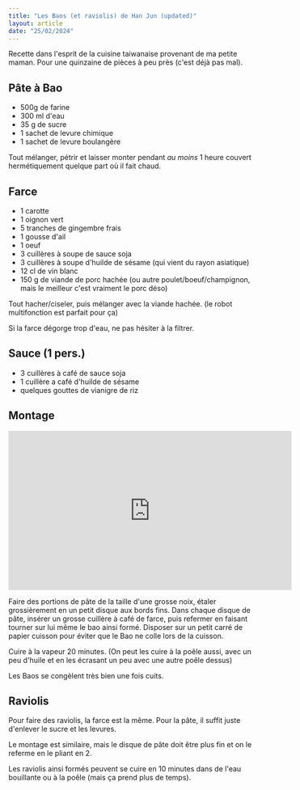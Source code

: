 ```yaml
---
title: "Les Baos (et raviolis) de Han Jun (updated)"
layout: article
date: "25/02/2024"
---
```


Recette dans l'esprit de la cuisine taiwanaise provenant de ma petite maman. Pour une quinzaine de pièces à peu près (c'est déjà pas mal).

## Pâte à Bao

* 500g de farine
* 300 ml d'eau
* 35 g de sucre
* 1 sachet de levure chimique
* 1 sachet de levure boulangère

Tout mélanger, pétrir et laisser monter pendant _au moins_ 1 heure couvert hermétiquement quelque part où il fait chaud.


## Farce

* 1 carotte
* 1 oignon vert
* 5 tranches de gingembre frais
* 1 gousse d'ail
* 1 oeuf
* 3 cuillères à soupe de sauce soja
* 3 cuillères à soupe d'huilde de sésame (qui vient du rayon asiatique)
* 12 cl de vin blanc
* 150 g de viande de porc hachée (ou autre poulet/boeuf/champignon, mais le meilleur c'est vraiment le porc déso)

Tout hacher/ciseler, puis mélanger avec la viande hachée. (le robot multifonction est parfait pour ça)

Si la farce dégorge trop d'eau, ne pas hésiter à la filtrer.

## Sauce (1 pers.)

* 3 cuillères à café de sauce soja
* 1 cuillère a café d'huilde de sésame
* quelques gouttes de vianigre de riz

## Montage

<iframe width="560" height="315" src="https://www.youtube-nocookie.com/embed/2U56lTym-Xs?si=bLxG3E13tnejbL3a" title="YouTube video player" frameborder="0" allow="accelerometer; autoplay; clipboard-write; encrypted-media; gyroscope; picture-in-picture; web-share" referrerpolicy="strict-origin-when-cross-origin" allowfullscreen></iframe> 

Faire des portions de pâte de la taille d'une grosse noix, étaler grossièrement en un petit disque aux bords fins.
Dans chaque disque de pâte, insérer un grosse cuillère à café de farce, puis refermer en faisant tourner sur lui même le bao ainsi formé.
Disposer sur un petit carré de papier cuisson pour éviter que le Bao ne colle lors de la cuisson.

Cuire à la vapeur 20 minutes. (On peut les cuire à la poêle aussi, avec un peu d'huile et en les écrasant un peu avec une autre poêle dessus)

Les Baos se congèlent très bien une fois cuits.

## Raviolis

Pour faire des raviolis, la farce est la même. Pour la pâte, il suffit juste d'enlever le sucre et les levures.

Le montage est similaire, mais le disque de pâte doit être plus fin et on le referme en le pliant en 2.

Les raviolis ainsi formés peuvent se cuire en 10 minutes dans de l'eau bouillante ou à la poêle (mais ça prend plus de temps).
